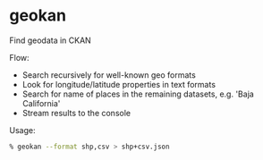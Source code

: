 # geokan

Find geodata in CKAN

Flow:

- Search recursively for well-known geo formats
- Look for longitude/latitude properties in text formats
- Search for name of places in the remaining datasets, e.g. 'Baja California'
- Stream results to the console

Usage:

```bash
% geokan --format shp,csv > shp+csv.json
```
